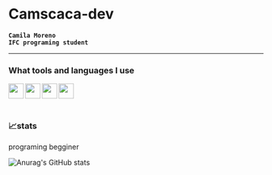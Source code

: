 # Camscaca-dev

**`Camila Moreno`**<br>
**`IFC programing student`**<br>



---

### What tools and languages I use

<img src="https://cdn.jsdelivr.net/gh/devicons/devicon/icons/css3/css3-original-wordmark.svg" width="30px" align="left" padding-right="30px" />
<img src="https://cdn.jsdelivr.net/gh/devicons/devicon/icons/html5/html5-original-wordmark.svg" width="30px" align="left" padding-right="30px" />
<img src="https://cdn.jsdelivr.net/gh/devicons/devicon/icons/javascript/javascript-original.svg" width="30px" align="left" padding-right="30px" />
<img src="https://cdn.jsdelivr.net/gh/devicons/devicon/icons/vscode/vscode-original.svg" width="30px" align="left" padding-right="30px" />
<br>
<br>


#

### 📈stats

programing begginer

![Anurag's GitHub stats](https://github-readme-stats.vercel.app/api?username=Camscaca-dev&show_icons=true&theme=material-palenight)

